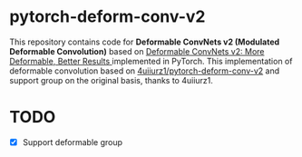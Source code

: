# pytorch-deform-conv-v2
This repository contains code for **Deformable ConvNets v2 (Modulated Deformable Convolution)** based on [Deformable ConvNets v2: More Deformable, Better Results
](https://arxiv.org/abs/1811.11168) implemented in PyTorch. This implementation of deformable convolution based on [4uiiurz1/pytorch-deform-conv-v2](https://github.com/4uiiurz1/pytorch-deform-conv-v2) and support group on the original basis, thanks to 4uiiurz1.

# TODO
 - [x] Support deformable group
 
